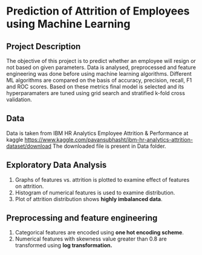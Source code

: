 #  Prediction of Attrition of Employees using Machine Learning 
##  Project Description
The objective of this project is to predict whether an employee will resign or not based on given parameters. Data is analysed, preprocessed and feature engineering was done
before using machine learning algorithms. Different ML algorithms are compared on the basis of accuracy, precision, recall, F1 and ROC scores. Based on these metrics final model 
is selected and its hyperparamaters are tuned using grid search and stratified k-fold cross validation. 

## Data
Data is taken from IBM HR Analytics Employee Attrition & Performance at kaggle https://www.kaggle.com/pavansubhasht/ibm-hr-analytics-attrition-dataset/download
The downloaded file is present in Data folder. 

## Exploratory Data Analysis
1. Graphs of features vs. attrition is plotted to examine effect of features on attrition.
2. Histogram of numerical features is used to examine distribution.
3. Plot of attrition distribution shows **highly imbalanced data**.

## Preprocessing and feature engineering
1. Categorical features are encoded using **one hot encoding scheme**.
2. Numerical features with skewness value greater than 0.8 are transformed using **log transformation.**
